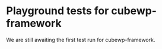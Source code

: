 # Playground tests for cubewp-framework
We are still awaiting the first test run for cubewp-framework.
